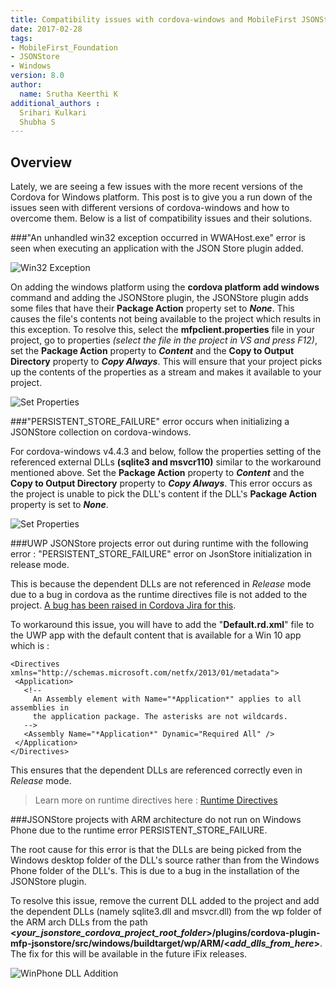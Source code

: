 ```yaml
---
title: Compatibility issues with cordova-windows and MobileFirst JSONStore Plugin
date: 2017-02-28
tags:
- MobileFirst_Foundation
- JSONStore
- Windows
version: 8.0
author:
  name: Srutha Keerthi K
additional_authors :
  Srihari Kulkari
  Shubha S
---
```


## Overview
Lately, we are seeing a few issues with the more recent versions of the Cordova for Windows platform. This post is to give you a run down of the issues seen with different versions of cordova-windows and how to overcome them. Below is a list of compatibility issues and their solutions. 


###"An unhandled win32 exception occurred in WWAHost.exe" error is seen when executing an application with the JSON Store plugin added.  

![Win32 Exception]({{site.baseurl}}/assets/blog/2017-02-28-jsonstore-windows-compatibility/Win32Exception.png)

On adding the windows platform using the **cordova platform add windows** command and adding the JSONStore plugin, the JSONStore plugin adds some files that have their **Package Action** property set to ***None***. This causes the file's contents not being available to the project which results in this exception. To resolve this, select the **mfpclient.properties** file in your project, go to properties *(select the file in the project in VS and press F12)*, set the **Package Action** property to ***Content*** and the **Copy to Output Directory** property to ***Copy Always***. This will ensure that your project picks up the contents of the properties as a stream and makes it available to your project. 

![Set Properties]({{site.baseurl}}/assets/blog/2017-02-28-jsonstore-windows-compatibility/mfpclientProperties.png)

###"PERSISTENT\_STORE_FAILURE" error occurs when initializing a JSONStore collection on cordova-windows. 

For cordova-windows v4.4.3 and below, follow the properties setting of the referenced external DLLs **(sqlite3 and msvcr110)** similar to the workaround mentioned above. Set the **Package Action** property to ***Content*** and the **Copy to Output Directory** property to ***Copy Always***. This error occurs as the project is unable to pick the DLL's content if the DLL's **Package Action** property is set to ***None***. 
 
![Set Properties]({{site.baseurl}}/assets/blog/2017-02-28-jsonstore-windows-compatibility/PackageActionSetting.png)

###UWP JSONStore projects error out during runtime with the following error : "PERSISTENT\_STORE_FAILURE" error on JsonStore initialization in release mode. 

This is because the dependent DLLs are not referenced in *Release* mode due to a bug in cordova as the runtime directives file is not added to the project. [A bug has been raised in Cordova Jira for this](https://issues.apache.org/jira/browse/CB-12499). 
 

To workaround this issue, you will have to add the "**Default.rd.xml**" file to the UWP app with the default content that is available for a Win 10 app which is : 

 ```
<Directives xmlns="http://schemas.microsoft.com/netfx/2013/01/metadata">
  <Application> 
    <!-- 
      An Assembly element with Name="*Application*" applies to all assemblies in 
      the application package. The asterisks are not wildcards. 
    --> 
    <Assembly Name="*Application*" Dynamic="Required All" /> 
  </Application> 
</Directives> 
 ```
 
This ensures that the dependent DLLs are referenced correctly even in *Release* mode. 
>Learn more on runtime directives here : [Runtime Directives](https://msdn.microsoft.com/en-us/library/dn600639%28v=vs.110%29.aspx)  


###JSONStore projects with ARM architecture do not run on Windows Phone due to the runtime error PERSISTENT\_STORE_FAILURE. 

The root cause for this error is that the DLLs are being picked from the Windows desktop folder of the DLL's source rather than from the Windows Phone folder of the DLL's. This is due to a bug in the installation of the JSONStore plugin. 

To resolve this issue, remove the current DLL added to the project and add the dependent DLLs (namely sqlite3.dll and msvcr.dll) from the wp folder of the ARM arch DLLs from the path **&lt;*your_jsonstore_cordova_project_root_folder*&gt;/plugins/cordova-plugin-mfp-jsonstore/src/windows/buildtarget/wp/ARM/&lt;*add_dlls_from_here*&gt;**. The fix for this will be available in the future iFix releases. 
 
 
 ![WinPhone DLL Addition]({{site.baseurl}}/assets/blog/2017-02-28-jsonstore-windows-compatibility/RemoveAndAddDLL.png)
 
 
